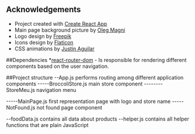 
## Acknowledgements

* Project created with [Create React App](https://github.com/facebook/create-react-app)
* Main page background picture by [Oleg Magni](https://www.pexels.com/photo/variety-of-fruits-890507/)
* Logo design by [Freepik](freepik.com)
* Icons design by [Flaticon](flaticon.com)
* CSS animations by [Justin Aguilar](http://www.justinaguilar.com/animations/#)

##Dependencies
*[react-router-dom](https://www.npmjs.com/package/react-router-dom) - Is responsible for rendering different components based on the user navigation. 

##Project structure
--App.js performs routing among different application components
-----BroccoliStore.js main store component
--------StoreMeu.js navigation menu

-----MainPage.js first representation page with logo and store name
-----NotFound.js not found page component

--foodData.js contains all data about products
--helper.js contains all helper functions that are plain JavaScript
